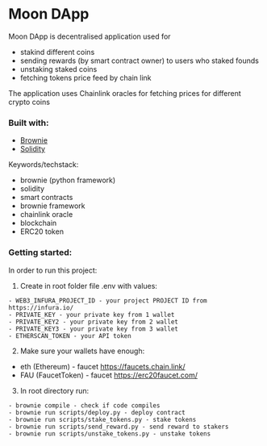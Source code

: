 # Moon DApp

Moon DApp is decentralised application used for 
- stakind different coins
- sending rewards (by smart contract owner) to users who staked founds
- unstaking staked coins
- fetching tokens price feed by chain link

The application uses Chainlink oracles for fetching prices for different crypto coins

### Built with:
* [Brownie](https://eth-brownie.readthedocs.io/en/stable/)
* [Solidity](https://docs.soliditylang.org/en/v0.8.14/)


Keywords/techstack:
- brownie (python framework)
- solidity
- smart contracts
- brownie framework
- chainlink oracle
- blockchain
- ERC20 token


### Getting started:
In order to run this project:
1. Create in root folder file .env with values:
```
- WEB3_INFURA_PROJECT_ID - your project PROJECT ID from https://infura.io/
- PRIVATE_KEY - your private key from 1 wallet
- PRIVATE_KEY2 - your private key from 2 wallet
- PRIVATE_KEY3 - your private key from 3 wallet
- ETHERSCAN_TOKEN - your API token
```
2. Make sure your wallets have enough: 
- eth (Ethereum) - faucet https://faucets.chain.link/
- FAU (FaucetToken) - faucet https://erc20faucet.com/

3. In root directory run:
```
- brownie compile - check if code compiles
- brownie run scripts/deploy.py - deploy contract
- brownie run scripts/stake_tokens.py - stake tokens 
- brownie run scripts/send_reward.py - send reward to stakers 
- brownie run scripts/unstake_tokens.py - unstake tokens 
```
